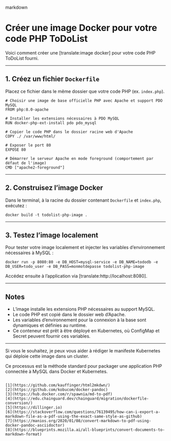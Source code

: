 markdown
# Créer une image Docker pour votre code PHP ToDoList

Voici comment créer une [translate:image docker] pour votre code PHP ToDoList fourni.

---

## 1. Créez un fichier `Dockerfile`

Placez ce fichier dans le même dossier que votre code PHP (ex. `index.php`).

```
# Choisir une image de base officielle PHP avec Apache et support PDO MySQL
FROM php:8.0-apache

# Installer les extensions nécessaires à PDO MySQL
RUN docker-php-ext-install pdo pdo_mysql

# Copier le code PHP dans le dossier racine web d'Apache
COPY ./ /var/www/html/

# Exposer le port 80
EXPOSE 80

# Démarrer le serveur Apache en mode foreground (comportement par défaut de l'image)
CMD ["apache2-foreground"]
```

---

## 2. Construisez l’image Docker

Dans le terminal, à la racine du dossier contenant `Dockerfile` et `index.php`, exécutez :

```
docker build -t todolist-php-image .
```

---

## 3. Testez l’image localement

Pour tester votre image localement et injecter les variables d’environnement nécessaires à MySQL :

```
docker run -p 8080:80 -e DB_HOST=mysql-service -e DB_NAME=tododb -e DB_USER=todo_user -e DB_PASS=monmotdepasse todolist-php-image
```

Accédez ensuite à l’application via [translate:http://localhost:8080].

---

## Notes

- L’image installe les extensions PHP nécessaires au support MySQL.
- Le code PHP est copié dans le dossier web d’Apache.
- Les variables d’environnement pour la connexion à la base sont dynamiques et définies au runtime.
- Ce conteneur est prêt à être déployé en Kubernetes, où ConfigMap et Secret peuvent fournir ces variables.

---

Si vous le souhaitez, je peux vous aider à rédiger le manifeste Kubernetes qui déploie cette image dans un cluster.

Ce processus est la méthode standard pour packager une application PHP connectée à MySQL dans Docker et Kubernetes.
```

[1](https://github.com/kauffinger/html2mkdwn/)
[2](https://github.com/kobucom/docker-pandoc)
[3](https://hub.docker.com/r/spawnia/md-to-pdf)
[4](https://edu.chainguard.dev/chainguard/migration/dockerfile-conversion/)
[5](https://dillinger.io)
[6](https://stackoverflow.com/questions/76139495/how-can-i-export-a-markdown-file-as-a-pdf-using-the-exact-same-style-as-github)
[7](https://manios.org/2020/01/08/convert-markdown-to-pdf-using-docker-pandoc-asciidoctor)
[8](https://blueprints.mozilla.ai/all-blueprints/convert-documents-to-markdown-format)
